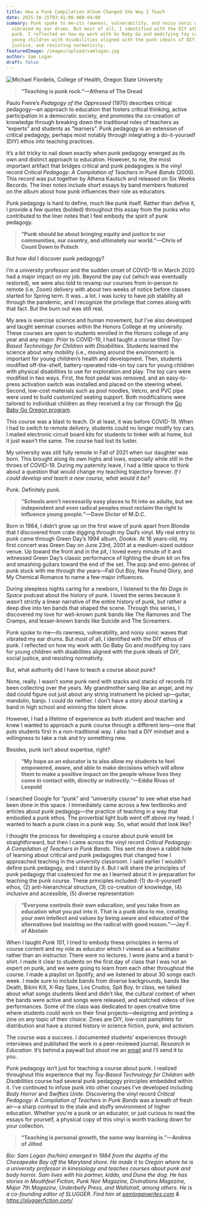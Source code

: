 ```yaml
---
title: How a Punk Compilation Album Changed the Way I Teach 
date: 2025-10-15T03:41:00.000-04:00
summary: Punk spoke to me—its rawness, vulnerability, and noisy sonic waves that
  vibrated my ear drums. But most of all, I identified with the DIY ethos of
  punk. I reflected on how my work with Go Baby Go and modifying toy cars for
  young children with disabilities aligned with the punk ideals of DIY, social
  justice, and resisting normativity. 
featuredImage: /images/upload/samlogan.jpg
author: Sam Logan
draft: false
---
```

![Michael Flordelis, College of Health, Oregon State University](/images/upload/samlogan.jpg "Michael Flordelis, College of Health, Oregon State University")

> **“Teaching is punk rock.”—Athena of The Dread**

Paulo Freire’s *Pedagogy of the Oppressed* (1970) describes critical pedagogy—an approach to education that fosters critical thinking, active participation in a democratic society, and promotes the co-creation of knowledge through breaking down the traditional roles of teachers as “experts” and students as “learners”. Punk pedagogy is an extension of critical pedagogy, perhaps most notably through integrating a do-it-yourself (DIY) ethos into teaching practices.

It’s a bit tricky to nail down exactly when punk pedagogy emerged as its own and distinct approach to education. However, to me, the most important artifact that bridges critical and punk pedagogies is the vinyl record *Critical Pedagogy: A Compilation of Teachers in Punk Bands* (2000). This record was put together by Athena Kautsch and released on Six Weeks Records. The liner notes include short essays by band members featured on the album about how punk influences their role as educators. 

Punk pedagogy is hard to define, much like punk itself. Rather than define it, I provide a few quotes (bolded) throughout this essay from the punks who contributed to the liner notes that I feel embody the spirit of punk pedagogy. 

> **“Punk should be about bringing equity and justice to our communities, our country, and ultimately our world.”—Chris of Count Down to Putsch**

But how did I discover punk pedagogy? 

I’m a university professor and the sudden onset of COVID-19 in March 2020 had a major impact on my job. Beyond the pay cut (which was eventually restored), we were also told to revamp our courses from in-person to remote (i.e, Zoom) delivery with about two weeks of notice before classes started for Spring term. It was…a lot. I was lucky to have job stability all through the pandemic, and I recognize the privilege that comes along with that fact. But the burn out was still real. 

My area is exercise science and human movement, but I’ve also developed and taught seminar courses within the Honors College at my university. These courses are open to students enrolled in the Honors college of any year and any major. Prior to COVID-19, I had taught a course titled *Toy-Based Technology for Children with Disabilities*. Students learned the science about why mobility (i.e., moving around the environment) is important for young children’s health and development. Then, students modified off-the-shelf, battery-operated ride-on toy cars for young children with physical disabilities to use for exploration and play. The toy cars were modified in two ways. First, the foot pedal was removed, and an easy-to-press activation switch was installed and placed on the steering wheel. Second, low-cost materials such as pool noodles, Velcro, and PVC pipe were used to build customized seating support. Both modifications were tailored to individual children as they received a toy car through the [Go Baby Go Oregon program](https://gobabygooregon.org/). 

This course was a blast to teach. Or at least, it was before COVID-19. When I had to switch to remote delivery, students could no longer modify toy cars. I mailed electronic circuit board kits for students to tinker with at home, but it just wasn’t the same. The course had lost its luster. 

My university was still fully remote in Fall of 2021 when our daughter was born. This brought along its own highs and lows, especially while still in the throes of COVID-19. During my paternity leave, I had a little space to think about a question that would change my teaching trajectory forever. *If I could develop and teach a new course, what would it be?* 

Punk. Definitely punk. 

> **“Schools aren’t necessarily easy places to fit into as adults, but we independent and even radical peoples must reclaim the right to influence young people.”—Dave Dictor of M.D.C.**

Born in 1984, I didn’t grow up on the first wave of punk apart from Blondie that I discovered from crate digging through my Dad’s vinyl. My real entry to punk came through Green Day’s 1994 album, *Dookie*. At 16 years-old, my first concert was Green Day on June 23rd, 2001 at a medium-sized outdoor venue. Up toward the front and in the pit, I loved every minute of it and witnessed Green Day’s classic performance of lighting the drum kit on fire and smashing guitars toward the end of the set. The pop and emo genres of punk stuck with me through the years—Fall Out Boy, New Found Glory, and My Chemical Romance to name a few major influences.  

During sleepless nights caring for a newborn, I listened to the *No Dogs In Space* podcast about the history of punk. I loved the series because it wasn’t strictly a linear narrative of the entire history of punk, but rather a deep dive into ten bands that shaped the scene. Through this series, I discovered my love for well-known punk bands like The Ramones and The Cramps, and lesser-known bands like Suicide and The Screamers. 

Punk spoke to me—its rawness, vulnerability, and noisy sonic waves that vibrated my ear drums. But most of all, I identified with the DIY ethos of punk. I reflected on how my work with Go Baby Go and modifying toy cars for young children with disabilities aligned with the punk ideals of DIY, social justice, and resisting normativity. 

But, what authority did I have to teach a course about punk? 

None, really. I wasn’t some punk nerd with stacks and stacks of records I’d been collecting over the years. My grandmother sang like an angel, and my dad could figure out just about any string instrument he picked up—guitar, mandolin, banjo. I could do neither. I don’t have a story about starting a band in high school and winning the talent show. 

However, I had a lifetime of experience as both student and teacher and knew I wanted to approach a punk course through a different lens—one that puts students first in a non-traditional way. I also had a DIY mindset and a willingness to take a risk and try something new. 

Besides, punk isn’t about expertise, right? 

> **“My hope as an educator is to also allow my students to feel empowered, aware, and able to make decisions which will allow them to make a positive impact on the people whose lives they come in contact with, directly or indirectly.**”**—Eddie Rivas of Leopold**

I searched Google for “punk” and “university course” to see what else had been done in this space. I immediately came across a few textbooks and articles about punk pedagogy—the practice of teaching in a way that embodied a punk ethos. The proverbial light bulb went off above my head. I wanted to teach a punk class in a punk way. So, what would *that* look like? 

I thought the process for developing a course about punk would be straightforward, but then I came across the vinyl record *Critical Pedagogy: A Compilation of Teachers in Punk Bands*. This sent me down a rabbit hole of learning about critical and punk pedagogies that changed how I approached teaching in the university classroom. I said earlier I wouldn’t define punk pedagogy, and I stand by it. But I will share the principles of punk pedagogy that coalesced for me as I learned about it in preparation for teaching the punk course. These principles included: (1) do-it-yourself ethos, (2) anti-hierarchical structure, (3) co-creation of knowledge, (4) inclusive and accessible, (5) diverse representation

> **“Everyone controls their own education, and you take from an education what you put into it. That is a punk idea to me, creating your own intellect and values by being aware and educated of the alternatives but insisting on the radical with good reason.”—Jay F. of Abstain** 

When I taught *Punk 101*, I tried to embody these principles in terms of course content and my role as educator which I viewed as a facilitator rather than an instructor. There were no lectures. I wore jeans and a band t-shirt. I made it clear to students on the first day of class that I was not an expert on punk, and we were going to learn from each other throughout the course. I made a playlist on Spotify, and we listened to about 30 songs each week. I made sure to include bands from diverse backgrounds, bands like Death, Bikini Kill, X-Ray Spex, Los Crudos, Spit Boy. In class, we talked about what songs students liked and didn’t like, the cultural context of when the bands were active and songs were released, and watched videos of live performances. Some of the class was dedicated to open creative time where students could work on their final projects—designing and printing a zine on any topic of their choice. Zines are DIY, low-cost pamphlets for distribution and have a storied history in science fiction, punk, and activism.

The course was a success. I documented students’ experiences through interviews and published the work in a peer-reviewed journal, *Research in Education*. It’s behind a paywall but shoot me an [email](mailto:sam.logan@oregonstate.edu) and I’ll send it to you. 

Punk pedagogy isn’t just for teaching a course about punk. I realized throughout this experience that my *Toy-Based Technology for Children with Disabilities* course had several punk pedagogy principles embedded within it. I’ve continued to infuse punk into other courses I’ve developed including *Body Horror* and *Swifties Unite*. Discovering the vinyl record *Critical Pedagogy: A Compilation of Teachers in Punk Bands* was a breath of fresh air—a sharp contrast to the stale and stuffy environment of higher education. Whether you're a punk or an educator, or just curious to read the essays for yourself, a physical copy of this vinyl is worth tracking down for your collection. 

> **“Teaching is personal growth, the same way learning is.”—Andrea of Jilted**

*Bio: Sam Logan (he/him) emerged in 1984 from the depths of the Chesapeake Bay off the Maryland shore. He made it to Oregon where he is a university professor in kinesiology and teaches courses about punk and body horror. Sam lives with his partner, kiddo, and Dune the dog. He has stories in Mouthfeel Fiction, Punk Noir Magazine, Divinations Magazine, Major 7th Magazine, Underbelly Press, and Wallstrait, among others. He is a co-founding editor of SLUGGER. Find him at [samloganwrites.com](http://samloganwrites.com/) & <https://sluggerfiction.com/>*

